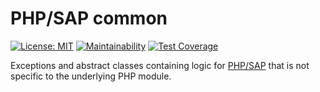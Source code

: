 # PHP/SAP common

[![License: MIT][license-mit]](LICENSE)
[![Maintainability][maintainability-badge]][maintainability]
[![Test Coverage][coverage-badge]][coverage]

Exceptions and abstract classes containing logic for [PHP/SAP][phpsap] that is
not specific to the underlying PHP module.

[phpsap]: https://php-sap.github.io
[license-mit]: https://img.shields.io/badge/license-MIT-blue.svg
[maintainability-badge]: https://api.codeclimate.com/v1/badges/843db325cd8b83ff8eca/maintainability
[maintainability]: https://codeclimate.com/github/php-sap/common/maintainability
[coverage-badge]: https://api.codeclimate.com/v1/badges/843db325cd8b83ff8eca/test_coverage
[coverage]: https://codeclimate.com/github/php-sap/common/test_coverage

